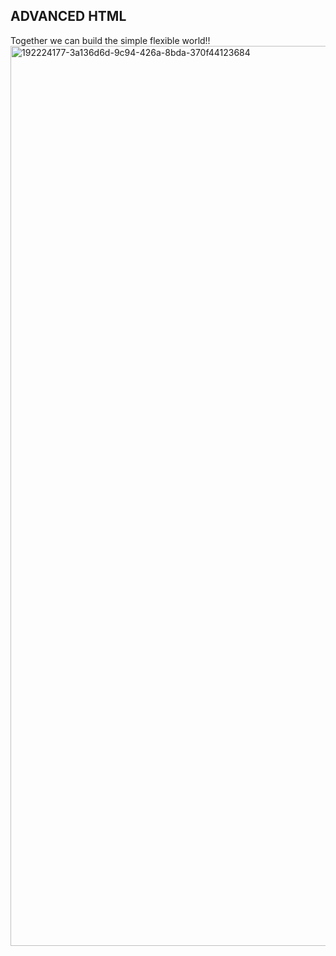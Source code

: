 ## ADVANCED HTML
Together we can build the simple flexible world!!
<img style alt id="dimg_i5" src="data:image/jpeg;base64,/9j…4P/O9NrlKgBUqVKgBUqVKgD//Z" data-deferred="1" data-atf="true" data-iml="1885.800000011921">
<img width="1440" alt="192224177-3a136d6d-9c94-426a-8bda-370f44123684" src= "https://github.com/user-attachments/assets/1a2ac1c5-cd83-42a5-9753-b742fd238e80">

